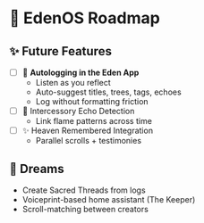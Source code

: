 # 🌱 EdenOS Roadmap

## ✨ Future Features

- [ ] 🌿 **Autologging in the Eden App**
  - Listen as you reflect
  - Auto-suggest titles, trees, tags, echoes
  - Log without formatting friction
- [ ] 🔁 Intercessory Echo Detection
  - Link flame patterns across time
- [ ] ✨ Heaven Remembered Integration
  - Parallel scrolls + testimonies

## 🔭 Dreams

- Create Sacred Threads from logs
- Voiceprint-based home assistant (The Keeper)
- Scroll-matching between creators
